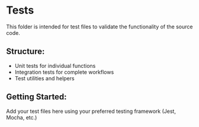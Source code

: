 # Tests

This folder is intended for test files to validate the functionality of the source code.

## Structure:
- Unit tests for individual functions
- Integration tests for complete workflows
- Test utilities and helpers

## Getting Started:
Add your test files here using your preferred testing framework (Jest, Mocha, etc.)